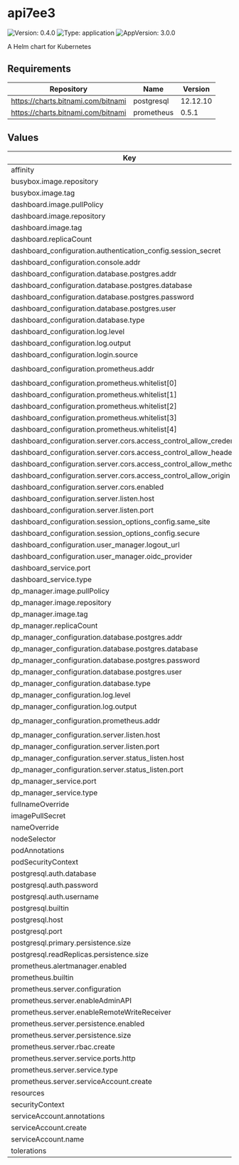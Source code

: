 # api7ee3

![Version: 0.4.0](https://img.shields.io/badge/Version-0.4.0-informational?style=flat-square) ![Type: application](https://img.shields.io/badge/Type-application-informational?style=flat-square) ![AppVersion: 3.0.0](https://img.shields.io/badge/AppVersion-3.0.0-informational?style=flat-square)

A Helm chart for Kubernetes

## Requirements

| Repository | Name | Version |
|------------|------|---------|
| https://charts.bitnami.com/bitnami | postgresql | 12.12.10 |
| https://charts.bitnami.com/bitnami | prometheus | 0.5.1 |

## Values

| Key | Type | Default | Description |
|-----|------|---------|-------------|
| affinity | object | `{}` |  |
| busybox.image.repository | string | `"docker.io/busybox"` |  |
| busybox.image.tag | float | `1.28` |  |
| dashboard.image.pullPolicy | string | `"IfNotPresent"` |  |
| dashboard.image.repository | string | `"api7/api7-ee-3-integrated"` |  |
| dashboard.image.tag | string | `"v3.2.6.0"` |  |
| dashboard.replicaCount | int | `1` |  |
| dashboard_configuration.authentication_config.session_secret | string | `"changeme"` |  |
| dashboard_configuration.console.addr | string | `"http://127.0.0.1:3000"` |  |
| dashboard_configuration.database.postgres.addr | string | `"api7ee3-postgresql:5432"` |  |
| dashboard_configuration.database.postgres.database | string | `"api7ee"` |  |
| dashboard_configuration.database.postgres.password | string | `"changeme"` |  |
| dashboard_configuration.database.postgres.user | string | `"api7ee"` |  |
| dashboard_configuration.database.type | string | `"postgres"` |  |
| dashboard_configuration.log.level | string | `"info"` |  |
| dashboard_configuration.log.output | string | `"stderr"` |  |
| dashboard_configuration.login.source | string | `"DB"` |  |
| dashboard_configuration.prometheus.addr | string | `"http://api7ee3-prometheus-server:9090"` |  |
| dashboard_configuration.prometheus.whitelist[0] | string | `"/api/v1/query_range"` |  |
| dashboard_configuration.prometheus.whitelist[1] | string | `"/api/v1/query"` |  |
| dashboard_configuration.prometheus.whitelist[2] | string | `"/api/v1/format_query"` |  |
| dashboard_configuration.prometheus.whitelist[3] | string | `"/api/v1/series"` |  |
| dashboard_configuration.prometheus.whitelist[4] | string | `"/api/v1/labels"` |  |
| dashboard_configuration.server.cors.access_control_allow_credentials | string | `"false"` |  |
| dashboard_configuration.server.cors.access_control_allow_headers | string | `"*"` |  |
| dashboard_configuration.server.cors.access_control_allow_methods | string | `"*"` |  |
| dashboard_configuration.server.cors.access_control_allow_origin | string | `"*"` |  |
| dashboard_configuration.server.cors.enabled | bool | `false` |  |
| dashboard_configuration.server.listen.host | string | `"0.0.0.0"` |  |
| dashboard_configuration.server.listen.port | int | `7080` |  |
| dashboard_configuration.session_options_config.same_site | string | `"lax"` |  |
| dashboard_configuration.session_options_config.secure | bool | `false` |  |
| dashboard_configuration.user_manager.logout_url | string | `"https://login.api7.ai/v2/logout"` |  |
| dashboard_configuration.user_manager.oidc_provider | string | `"keycloak"` |  |
| dashboard_service.port | int | `7080` |  |
| dashboard_service.type | string | `"ClusterIP"` |  |
| dp_manager.image.pullPolicy | string | `"IfNotPresent"` |  |
| dp_manager.image.repository | string | `"api7/api7-ee-dp-manager"` |  |
| dp_manager.image.tag | string | `"v3.2.6.0"` |  |
| dp_manager.replicaCount | int | `1` |  |
| dp_manager_configuration.database.postgres.addr | string | `"api7ee3-postgresql:5432"` |  |
| dp_manager_configuration.database.postgres.database | string | `"api7ee"` |  |
| dp_manager_configuration.database.postgres.password | string | `"changeme"` |  |
| dp_manager_configuration.database.postgres.user | string | `"api7ee"` |  |
| dp_manager_configuration.database.type | string | `"postgres"` |  |
| dp_manager_configuration.log.level | string | `"info"` |  |
| dp_manager_configuration.log.output | string | `"stderr"` |  |
| dp_manager_configuration.prometheus.addr | string | `"http://api7ee3-prometheus-server:9090"` |  |
| dp_manager_configuration.server.listen.host | string | `"0.0.0.0"` |  |
| dp_manager_configuration.server.listen.port | int | `7900` |  |
| dp_manager_configuration.server.status_listen.host | string | `"0.0.0.0"` |  |
| dp_manager_configuration.server.status_listen.port | int | `7901` |  |
| dp_manager_service.port | int | `7900` |  |
| dp_manager_service.type | string | `"ClusterIP"` |  |
| fullnameOverride | string | `""` |  |
| imagePullSecret | string | `""` |  |
| nameOverride | string | `""` |  |
| nodeSelector | object | `{}` |  |
| podAnnotations | object | `{}` |  |
| podSecurityContext | object | `{}` |  |
| postgresql.auth.database | string | `"api7ee"` |  |
| postgresql.auth.password | string | `"changeme"` |  |
| postgresql.auth.username | string | `"api7ee"` |  |
| postgresql.builtin | bool | `true` |  |
| postgresql.host | string | `"api7ee3-postgresql"` |  |
| postgresql.port | int | `5432` |  |
| postgresql.primary.persistence.size | string | `"512Gi"` |  |
| postgresql.readReplicas.persistence.size | string | `"512Gi"` |  |
| prometheus.alertmanager.enabled | bool | `false` |  |
| prometheus.builtin | bool | `true` |  |
| prometheus.server.configuration | string | `""` |  |
| prometheus.server.enableAdminAPI | bool | `true` |  |
| prometheus.server.enableRemoteWriteReceiver | bool | `true` |  |
| prometheus.server.persistence.enabled | bool | `true` |  |
| prometheus.server.persistence.size | string | `"120Gi"` |  |
| prometheus.server.rbac.create | bool | `false` |  |
| prometheus.server.service.ports.http | int | `9090` |  |
| prometheus.server.service.type | string | `"ClusterIP"` |  |
| prometheus.server.serviceAccount.create | bool | `false` |  |
| resources | object | `{}` |  |
| securityContext | object | `{}` |  |
| serviceAccount.annotations | object | `{}` |  |
| serviceAccount.create | bool | `true` |  |
| serviceAccount.name | string | `""` |  |
| tolerations | list | `[]` |  |


